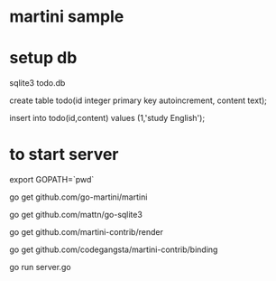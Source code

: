 # martini sample

# setup db

sqlite3 todo.db

create table todo(id integer primary key autoincrement, content text);

insert into todo(id,content) values (1,'study English');

# to start server

export GOPATH=\`pwd\`

go get github.com/go-martini/martini

go get github.com/mattn/go-sqlite3

go get github.com/martini-contrib/render

go get github.com/codegangsta/martini-contrib/binding

go run server.go

